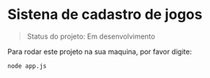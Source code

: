 <h1>Sistena de cadastro de jogos</h1>

> Status do projeto: Em desenvolvimento

Para rodar este projeto na sua maquina, por favor digite:

```
node app.js
```
